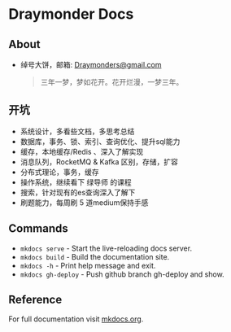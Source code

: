 # Draymonder Docs

## About

- 绰号大饼，邮箱: Draymonders@gmail.com

    > 三年一梦，梦如花开。花开烂漫，一梦三年。

## 开坑

- 系统设计，多看些文档，多思考总结
- 数据库，事务、锁、索引、查询优化、提升sql能力
- 缓存，本地缓存/Redis 、深入了解实现
- 消息队列，RocketMQ & Kafka 区别，存储，扩容
- 分布式理论，事务，缓存
- 操作系统，继续看下 绿导师 的课程
- 搜索，针对现有的es查询深入了解下
- 刷题能力，每周刷 5 道medium保持手感

## Commands

* `mkdocs serve` - Start the live-reloading docs server.
* `mkdocs build` - Build the documentation site.
* `mkdocs -h` - Print help message and exit.
* `mkdocs gh-deploy` - Push github branch gh-deploy and show.

## Reference

For full documentation visit [mkdocs.org](https://www.mkdocs.org).